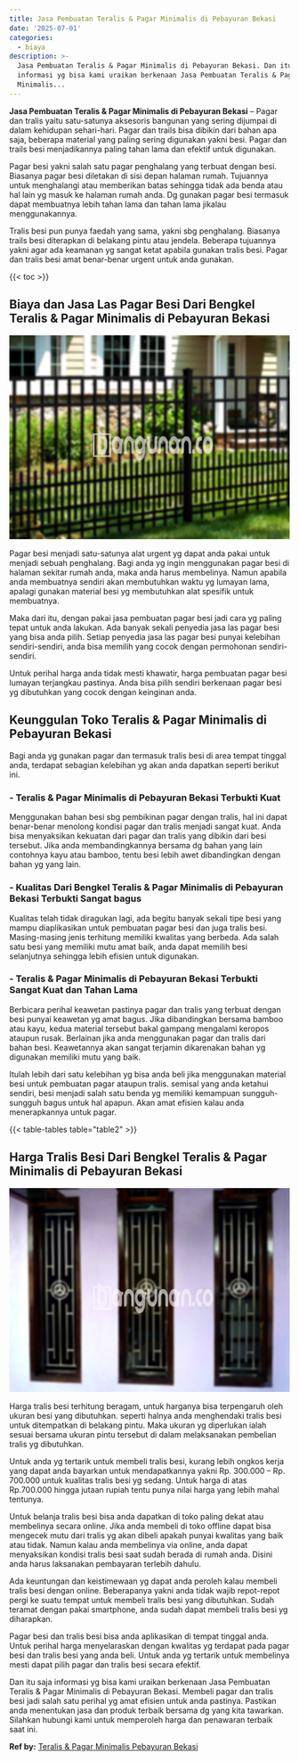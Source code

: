 ```yaml
---
title: Jasa Pembuatan Teralis & Pagar Minimalis di Pebayuran Bekasi
date: '2025-07-01'
categories:
  - biaya
description: >-
  Jasa Pembuatan Teralis & Pagar Minimalis di Pebayuran Bekasi. Dan itu saja
  informasi yg bisa kami uraikan berkenaan Jasa Pembuatan Teralis & Pagar
  Minimalis...
---
```


**Jasa Pembuatan Teralis & Pagar Minimalis di Pebayuran Bekasi** – Pagar dan tralis yaitu satu-satunya aksesoris bangunan yang sering dijumpai di dalam kehidupan sehari-hari. Pagar dan trails bisa dibikin dari bahan apa saja, beberapa material yang paling sering digunakan yakni besi. Pagar dan trails besi menjadikannya paling tahan lama dan efektif untuk digunakan.

Pagar besi yakni salah satu pagar penghalang yang terbuat dengan besi. Biasanya pagar besi diletakan di sisi depan halaman rumah. Tujuannya untuk menghalangi atau memberikan batas sehingga tidak ada benda atau hal lain yg masuk ke halaman rumah anda. Dg gunakan pagar besi termasuk dapat membuatnya lebih tahan lama dan tahan lama jikalau menggunakannya.

Tralis besi pun punya faedah yang sama, yakni sbg penghalang. Biasanya trails besi diterapkan di belakang pintu atau jendela. Beberapa tujuannya yakni agar ada keamanan yg sangat ketat apabila gunakan tralis besi. Pagar dan tralis besi amat benar-benar urgent untuk anda gunakan.

{{< toc >}}

## Biaya dan Jasa Las Pagar Besi Dari Bengkel Teralis & Pagar Minimalis di Pebayuran Bekasi

![Jasa Pembuatan Teralis & Pagar Minimalis di Pebayuran Bekasi](/images/pagar-minimalis-murah-36.png)

Pagar besi menjadi satu-satunya alat urgent yg dapat anda pakai untuk menjadi sebuah penghalang. Bagi anda yg ingin menggunakan pagar besi di halaman sekitar rumah anda, maka anda harus membelinya. Namun apabila anda membuatnya sendiri akan membutuhkan waktu yg lumayan lama, apalagi gunakan material besi yg membutuhkan alat spesifik untuk membuatnya.

Maka dari itu, dengan pakai jasa pembuatan pagar besi jadi cara yg paling tepat untuk anda lakukan. Ada banyak sekali penyedia jasa las pagar besi yang bisa anda pilih. Setiap penyedia jasa las pagar besi punyai kelebihan sendiri-sendiri, anda bisa memilih yang cocok dengan permohonan sendiri-sendiri.

Untuk perihal harga anda tidak mesti khawatir, harga pembuatan pagar besi lumayan terjangkau pastinya. Anda bisa pilih sendiri berkenaan pagar besi yg dibutuhkan yang cocok dengan keinginan anda.

## Keunggulan Toko Teralis & Pagar Minimalis di Pebayuran Bekasi

Bagi anda yg gunakan pagar dan termasuk tralis besi di area tempat tinggal anda, terdapat sebagian kelebihan yg akan anda dapatkan seperti berikut ini.

### \- Teralis & Pagar Minimalis di Pebayuran Bekasi Terbukti Kuat

Menggunakan bahan besi sbg pembikinan pagar dengan tralis, hal ini dapat benar-benar menolong kondisi pagar dan tralis menjadi sangat kuat. Anda bisa menyaksikan kekuatan dari pagar dan tralis yang dibikin dari besi tersebut. Jika anda membandingkannya bersama dg bahan yang lain contohnya kayu atau bamboo, tentu besi lebih awet dibandingkan dengan bahan yg yang lain.

### \- Kualitas Dari Bengkel Teralis & Pagar Minimalis di Pebayuran Bekasi Terbukti Sangat bagus

Kualitas telah tidak diragukan lagi, ada begitu banyak sekali tipe besi yang mampu diaplikasikan untuk pembuatan pagar besi dan juga tralis besi. Masing-masing jenis terhitung memiliki kwalitas yang berbeda. Ada salah satu besi yang memiliki mutu amat baik, anda dapat memilih besi selanjutnya sehingga lebih efisien untuk digunakan.

### \- Teralis & Pagar Minimalis di Pebayuran Bekasi Terbukti Sangat Kuat dan Tahan Lama

Berbicara perihal keawetan pastinya pagar dan tralis yang terbuat dengan besi punyai keawetan yg amat bagus. Jika dibandingkan bersama bamboo atau kayu, kedua material tersebut bakal gampang mengalami keropos ataupun rusak. Berlainan jika anda menggunakan pagar dan tralis dari bahan besi. Keawetannya akan sangat terjamin dikarenakan bahan yg digunakan memiliki mutu yang baik.

Itulah lebih dari satu kelebihan yg bisa anda beli jika menggunakan material besi untuk pembuatan pagar ataupun tralis. semisal yang anda ketahui sendiri, besi menjadi salah satu benda yg memiliki kemampuan sungguh-sungguh bagus untuk hal apapun. Akan amat efisien kalau anda menerapkannya untuk pagar.

{{< table-tables table="table2" >}}

## Harga Tralis Besi Dari Bengkel Teralis & Pagar Minimalis di Pebayuran Bekasi

![Jasa Pembuatan Teralis & Pagar Minimalis di Pebayuran Bekasi](/images/teralis-minimalis-murah-40.png)

Harga tralis besi terhitung beragam, untuk harganya bisa terpengaruh oleh ukuran besi yang dibutuhkan. seperti halnya anda menghendaki tralis besi untuk ditempatkan di belakang pintu. Maka ukuran yg diperlukan ialah sesuai bersama ukuran pintu tersebut di dalam melaksanakan pembelian tralis yg dibutuhkan.

Untuk anda yg tertarik untuk membeli tralis besi, kurang lebih ongkos kerja yang dapat anda bayarkan untuk mendapatkannya yakni Rp. 300.000 – Rp. 700.000 untuk kualitas tralis besi yg sedang. Untuk harga di atas Rp.700.000 hingga jutaan rupiah tentu punya nilai harga yang lebih mahal tentunya.

Untuk belanja tralis besi bisa anda dapatkan di toko paling dekat atau membelinya secara online. Jika anda membeli di toko offline dapat bisa mengecek mutu dari tralis yg akan dibeli apakah punyai kwalitas yang baik atau tidak. Namun kalau anda membelinya via online, anda dapat menyaksikan kondisi tralis besi saat sudah berada di rumah anda. Disini anda harus laksanakan pembayaran terlebih dahulu.

Ada keuntungan dan keistimewaan yg dapat anda peroleh kalau membeli tralis besi dengan online. Beberapanya yakni anda tidak wajib repot-repot pergi ke suatu tempat untuk membeli tralis besi yang dibutuhkan. Sudah teramat dengan pakai smartphone, anda sudah dapat membeli tralis besi yg diharapkan.

Pagar besi dan tralis besi bisa anda aplikasikan di tempat tinggal anda. Untuk perihal harga menyelaraskan dengan kwalitas yg terdapat pada pagar besi dan tralis besi yang anda beli. Untuk anda yg tertarik untuk membelinya mesti dapat pilih pagar dan tralis besi secara efektif.

Dan itu saja informasi yg bisa kami uraikan berkenaan Jasa Pembuatan Teralis & Pagar Minimalis di Pebayuran Bekasi. Membeli pagar dan tralis besi jadi salah satu perihal yg amat efisien untuk anda pastinya. Pastikan anda menentukan jasa dan produk terbaik bersama dg yang kita tawarkan. Silahkan hubungi kami untuk memperoleh harga dan penawaran terbaik saat ini.

**Ref by:** [Teralis & Pagar Minimalis Pebayuran Bekasi](https://id.wikipedia.org/wiki/Teralis)
